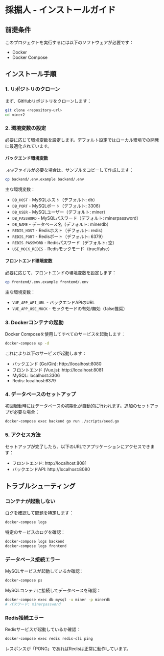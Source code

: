 # 採掘人 - インストールガイド

## 前提条件

このプロジェクトを実行するには以下のソフトウェアが必要です：

- Docker
- Docker Compose

## インストール手順

### 1. リポジトリのクローン

まず、GitHubリポジトリをクローンします：

```bash
git clone <repository-url>
cd miner2
```

### 2. 環境変数の設定

必要に応じて環境変数を設定します。デフォルト設定ではローカル環境での開発に最適化されています。

#### バックエンド環境変数

`.env`ファイルが必要な場合は、サンプルをコピーして作成します：

```bash
cp backend/.env.example backend/.env
```

主な環境変数：
- `DB_HOST` - MySQLホスト（デフォルト: db）
- `DB_PORT` - MySQLポート（デフォルト: 3306）
- `DB_USER` - MySQLユーザー（デフォルト: miner）
- `DB_PASSWORD` - MySQLパスワード（デフォルト: minerpassword）
- `DB_NAME` - データベース名（デフォルト: minerdb）
- `REDIS_HOST` - Redisホスト（デフォルト: redis）
- `REDIS_PORT` - Redisポート（デフォルト: 6379）
- `REDIS_PASSWORD` - Redisパスワード（デフォルト: 空）
- `USE_MOCK_REDIS` - Redisモックモード（true/false）

#### フロントエンド環境変数

必要に応じて、フロントエンドの環境変数を設定します：

```bash
cp frontend/.env.example frontend/.env
```

主な環境変数：
- `VUE_APP_API_URL` - バックエンドAPIのURL
- `VUE_APP_USE_MOCK` - モックモードの有効/無効（false推奨）

### 3. Dockerコンテナの起動

Docker Composeを使用してすべてのサービスを起動します：

```bash
docker-compose up -d
```

これにより以下のサービスが起動します：
- バックエンド (Go/Gin): http://localhost:8080
- フロントエンド (Vue.js): http://localhost:8081
- MySQL: localhost:3306
- Redis: localhost:6379

### 4. データベースのセットアップ

初回起動時にはデータベースの初期化が自動的に行われます。追加のセットアップが必要な場合：

```bash
docker-compose exec backend go run ./scripts/seed.go
```

### 5. アクセス方法

セットアップが完了したら、以下のURLでアプリケーションにアクセスできます：

- フロントエンド: http://localhost:8081
- バックエンドAPI: http://localhost:8080

## トラブルシューティング

### コンテナが起動しない

ログを確認して問題を特定します：

```bash
docker-compose logs
```

特定のサービスのログを確認：

```bash
docker-compose logs backend
docker-compose logs frontend
```

### データベース接続エラー

MySQLサービスが起動しているか確認：

```bash
docker-compose ps
```

MySQLコンテナに接続してデータベースを確認：

```bash
docker-compose exec db mysql -u miner -p minerdb
# パスワード: minerpassword
```

### Redis接続エラー

Redisサービスが起動しているか確認：

```bash
docker-compose exec redis redis-cli ping
```

レスポンスが「PONG」であればRedisは正常に動作しています。

